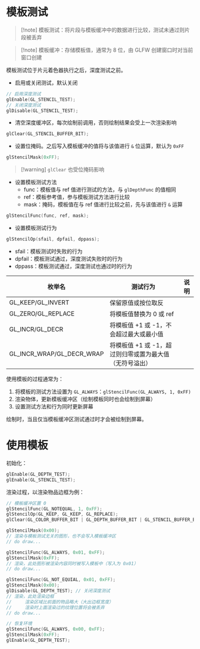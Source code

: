 # 模板测试

>[!note] 模板测试：将片段与模板缓冲中的数据进行比较，测试未通过则片段被丢弃

> [!note] 模板缓冲：存储模板值，通常为 8 位，由 GLFW 创建窗口时对当前窗口创建

模板测试位于片元着色器执行之后，深度测试之前。

* 启用或关闭测试，默认关闭

```c++
// 启用深度测试
glEnable(GL_STENCIL_TEST);
// 关闭深度测试
glDisable(GL_STENCIL_TEST);
```

* 清空深度缓冲区，每次绘制前调用，否则绘制结果会受上一次渲染影响

```c++
glClear(GL_STENCIL_BUFFER_BIT);
```

* 设置位掩码。之后写入模板缓冲的值将与该值进行 `&` 位运算，默认为 `0xFF`

```c++
glStencilMask(0xFF);
```

>[!warning] `glClear` 也受位掩码影响

* 设置模板测试方法
  * func：模板值与 ref 值进行测试的方法，与 `glDepthFunc` 的值相同
  * ref：模板参考值，参与模板测试方法进行比较
  * mask：掩码，模板值在与 ref 值进行比较之前，先与该值进行 `&` 运算

```c++
glStencilFunc(func, ref, mask);
```

* 设置模板测试行为

```c++
glStencilOp(sfail, dpfail, dppass);
```

  * sfail：模板测试时失败的行为
  * dpfail：模板测试通过，深度测试失败时的行为
  * dppass：模板测试通过，深度测试也通过时的行为

| 枚举名                       | 测试行为                            | 说明  |
| ------------------------- | ------------------------------- | --- |
| GL_KEEP/GL_INVERT         | 保留原值或按位取反                       |     |
| GL_ZERO/GL_REPLACE        | 将模板值替换为 0 或 ref                 |     |
| GL_INCR/GL_DECR           | 将模板值 +1 或 -1，不会超过最大或最小值         |     |
| GL_INCR_WRAP/GL_DECR_WRAP | 将模板值 +1 或 -1，超过则归零或置为最大值（无符号溢出） |     |
使用模板的过程通常为：
1. 将模板的测试方法设置为 `GL_ALWAYS`：`glStencilFunc(GL_ALWAYS, 1, 0xFF)`
2. 渲染物体，更新模板缓冲区（绘制模板同时也会绘制到屏幕）
3. 设置测试方法和行为同时更新屏幕

绘制时，当且仅当模板缓冲区测试通过时才会被绘制到屏幕。
# 使用模板

初始化：

```c++
glEnable(GL_DEPTH_TEST);
glEnable(GL_STENCIL_TEST);
```

渲染过程，以渲染物品边框为例：

```c++
// 模板缓冲区置 0
glStencilFunc(GL_NOTEQUAL, 1, 0xFF);
glStencilOp(GL_KEEP, GL_KEEP, GL_REPLACE);
glClear(GL_COLOR_BUFFER_BIT | GL_DEPTH_BUFFER_BIT | GL_STENCIL_BUFFER_BIT);

glStencilMask(0x00);
// 渲染与模板测试无关的图形，也不会写入模板缓冲区
// do draw...

glStencilFunc(GL_ALWAYS, 0x01, 0xFF);
glStencilMask(0xFF);
// 渲染，此处图形被渲染内容同时被写入模板中（写入为 0x01）
// do draw...

glStencilFunc(GL_NOT_EQUIAL, 0x01, 0xFF);
glStencilMask(0x00);
glDisable(GL_DEPTH_TEST); // 关闭深度测试
// 渲染，此处渲染边框
//     渲染区域比前面的物品略大（大出边框宽度）
//     渲染时上面渲染过的纹理位置将会被丢弃
// do draw...

// 恢复环境
glStencilFunc(GL_ALWAYS, 0x00, 0xFF);
glStencilMask(0xFF);
glEnable(GL_DEPTH_TEST);
```
